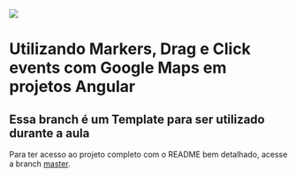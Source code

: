<img src="https://storage.googleapis.com/golden-wind/experts-club/capa-github.svg" />

# Utilizando Markers, Drag e Click events com Google Maps em projetos Angular

## Essa branch é um Template para ser utilizado durante a aula

Para ter acesso ao projeto completo com o README bem detalhado, acesse a branch [master](https://github.com/rocketseat-experts-club/angular-google-maps-2021-10-12/tree/master).